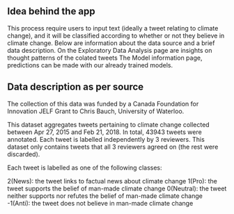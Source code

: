 ## Idea behind the app
This process require users to input text (ideally a tweet relating to climate change), and it will be classified according to whether or not they believe in climate change. Below are information about the data source and a brief data description.
On the Exploratory Data Analysis page are insights on thought patterns of the colated tweets
The Model information page, predictions can be made with our already trained models.

## Data description as per source
The collection of this data was funded by a Canada Foundation for Innovation JELF Grant to Chris Bauch, University of Waterloo.

This dataset aggregates tweets pertaining to climate change collected between Apr 27, 2015 and Feb 21, 2018. In total, 43943 tweets were annotated. Each tweet is labelled independently by 3 reviewers. This dataset only contains tweets that all 3 reviewers agreed on (the rest were discarded).

Each tweet is labelled as one of the following classes:

2(News): the tweet links to factual news about climate change
1(Pro): the tweet supports the belief of man-made climate change
0(Neutral): the tweet neither supports nor refutes the belief of man-made climate change
-1(Anti): the tweet does not believe in man-made climate change
